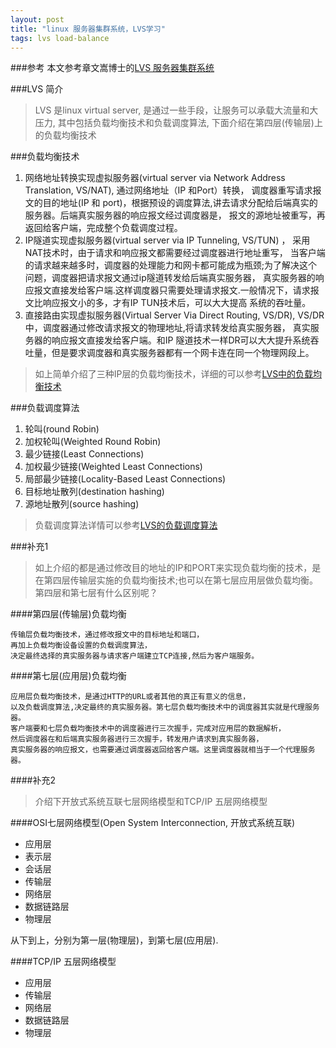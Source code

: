 ```yaml
---
layout: post
title: "linux 服务器集群系统，LVS学习"
tags: lvs load-balance
---
```


###参考
本文参考章文嵩博士的[LVS 服务器集群系统](http://www.linuxvirtualserver.org/zh/lvs1.html)

###LVS 简介
> LVS 是linux virtual server, 是通过一些手段，让服务可以承载大流量和大压力,  其中包括负载均衡技术和负载调度算法, 
> 下面介绍在第四层(传输层)上的负载均衡技术

###负载均衡技术
1. 网络地址转换实现虚拟服务器(virtual server via Network Address Translation, VS/NAT), 通过网络地址（IP 和Port）转换，
调度器重写请求报文的目的地址(IP 和 port)，根据预设的调度算法,讲去请求分配给后端真实的服务器。后端真实服务器的响应报文经过调度器是，
报文的源地址被重写，再返回给客户端，完成整个负载调度过程。
2. IP隧道实现虚拟服务器(virtual server via IP Tunneling, VS/TUN) ， 采用NAT技术时，由于请求和响应报文都需要经过调度器进行地址重写，
当客户端的请求越来越多时，调度器的处理能力和网卡都可能成为瓶颈;为了解决这个问题，调度器把请求报文通过ip隧道转发给后端真实服务器，
真实服务器的响应报文直接发给客户端.这样调度器只需要处理请求报文.一般情况下，请求报文比响应报文小的多，才有IP TUN技术后，可以大大提高
系统的吞吐量。
3. 直接路由实现虚拟服务器(Virtual Server Via Direct Routing, VS/DR), VS/DR 中，调度器通过修改请求报文的物理地址,将请求转发给真实服务器，
真实服务器的响应报文直接发给客户端。和IP 隧道技术一样DR可以大大提升系统吞吐量，但是要求调度器和真实服务器都有一个网卡连在同一个物理网段上。

> 如上简单介绍了三种IP层的负载均衡技术，详细的可以参考[LVS中的负载均衡技术](http://www.linuxvirtualserver.org/zh/lvs3.html)

###负载调度算法
1. 轮叫(round Robin)
2. 加权轮叫(Weighted Round Robin)
3. 最少链接(Least Connections)
4. 加权最少链接(Weighted Least Connections)
5. 局部最少链接(Locality-Based Least Connections)
6. 目标地址散列(destination hashing)
7. 源地址散列(source hashing)

> 负载调度算法详情可以参考[LVS的负载调度算法](http://www.linuxvirtualserver.org/zh/lvs4.html)

###补充1
> 如上介绍的都是通过修改目的地址的IP和PORT来实现负载均衡的技术，是在第四层传输层实施的负载均衡技术;也可以在第七层应用层做负载均衡。
> 第四层和第七层有什么区别呢？

####第四层(传输层)负载均衡
```
传输层负载均衡技术，通过修改报文中的目标地址和端口，
再加上负载均衡设备设置的负载调度算法，
决定最终选择的真实服务器与请求客户端建立TCP连接,然后为客户端服务。
```


####第七层(应用层)负载均衡
```
应用层负载均衡技术，是通过HTTP的URL或者其他的真正有意义的信息，
以及负载调度算法,决定最终的真实服务器。第七层负载均衡技术中的调度器其实就是代理服务器。
客户端要和七层负载均衡技术中的调度器进行三次握手，完成对应用层的数据解析，
然后调度器在和后端真实服务器进行三次握手，转发用户请求到真实服务器，
真实服务器的响应报文，也需要通过调度器返回给客户端。这里调度器就相当于一个代理服务器。
```

####补充2
> 介绍下开放式系统互联七层网络模型和TCP/IP 五层网络模型

####OSI七层网络模型(Open System Interconnection, 开放式系统互联)

* 应用层
* 表示层
* 会话层
* 传输层
* 网络层
* 数据链路层
* 物理层

从下到上，分别为第一层(物理层)，到第七层(应用层). 

####TCP/IP 五层网络模型
* 应用层
* 传输层
* 网络层
* 数据链路层
* 物理层


